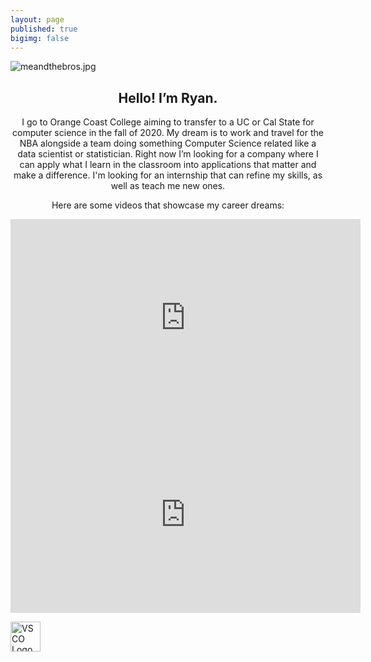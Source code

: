 ```yaml
---
layout: page
published: true
bigimg: false
---
```

![meandthebros.jpg]({{site.baseurl}}/img/meandthebros.jpg)

<center> <h2>Hello! I’m Ryan.</h2> <p>I go to Orange Coast College aiming to transfer to a UC or Cal State for computer science in the fall of 2020. My dream is to work and travel for the NBA alongside a team doing something Computer Science related like a data scientist or statistician. Right now I’m looking for a company where I can apply what I learn in the classroom into applications that matter and make a difference. I'm looking for an internship that can refine my skills, as well as teach me new ones.</p> </center>

<center> <p> Here are some videos that showcase my career dreams: </p> </center>

<center>
<iframe width="560" height="315" src="https://www.youtube.com/embed/MpLHMKTolVw" frameborder="0" allow="accelerometer; autoplay; encrypted-media; gyroscope; picture-in-picture" allowfullscreen></iframe> </center>


<center> <iframe width="560" height="315" src="https://www.youtube.com/embed/66ko_cWSHBU" frameborder="0" allow="accelerometer; autoplay; encrypted-media; gyroscope; picture-in-picture" allowfullscreen></iframe> </center>


<a style="display: inline-block; border: 0; text-decoration: none;" href="http://vsco.co/isangdaan?utm_source=user_grid&utm_medium=user_website&utm_campaign=link_to_grid"><img style="width: 48px; height: 48px; margin: 0px;" src="http://assets.vsco.co/assets/images/assets/Logo_white_48.png" alt="VSCO Logo" /></a>